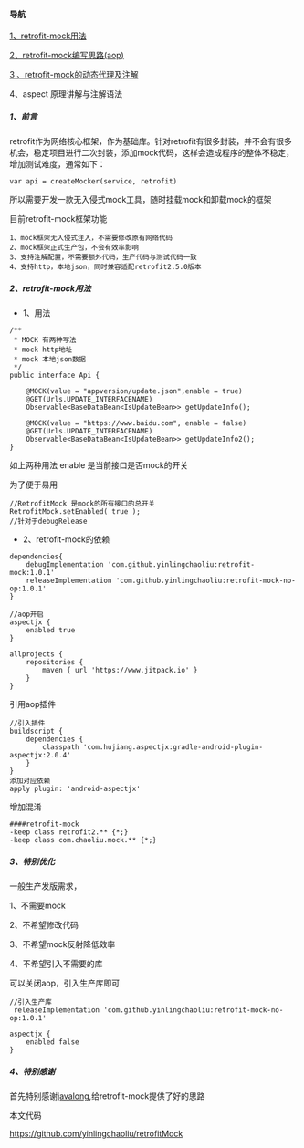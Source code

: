 
#### 导航

[1、retrofit-mock用法](https://www.jianshu.com/p/52df6aa67a5f)

[2、retrofit-mock编写思路(aop)](https://www.jianshu.com/p/9ef526b30b9c)

[3 、retrofit-mock的动态代理及注解](https://www.jianshu.com/p/48fa1ad00084)

4、aspect 原理讲解与注解语法 

##### 1、前言

retrofit作为网络核心框架，作为基础库。针对retrofit有很多封装，并不会有很多机会，稳定项目进行二次封装，添加mock代码，这样会造成程序的整体不稳定，增加测试难度，通常如下：

```
var api = createMocker(service, retrofit) 
```

所以需要开发一款无入侵式mock工具，随时挂载mock和卸载mock的框架

目前retrofit-mock框架功能
```
1、mock框架无入侵式注入，不需要修改原有网络代码
2、mock框架正式生产包，不会有效率影响
3、支持注解配置，不需要额外代码，生产代码与测试代码一致
4、支持http，本地json，同时兼容适配retrofit2.5.0版本
```

##### 2、retrofit-mock用法

* 1、用法

```
/**
 * MOCK 有两种写法
 * mock http地址
 * mock 本地json数据
 */
public interface Api {

    @MOCK(value = "appversion/update.json",enable = true)
    @GET(Urls.UPDATE_INTERFACENAME)
    Observable<BaseDataBean<IsUpdateBean>> getUpdateInfo();

    @MOCK(value = "https://www.baidu.com", enable = false)
    @GET(Urls.UPDATE_INTERFACENAME)
    Observable<BaseDataBean<IsUpdateBean>> getUpdateInfo2();
}
```

如上两种用法
enable 是当前接口是否mock的开关

为了便于易用
```
//RetrofitMock 是mock的所有接口的总开关
RetrofitMock.setEnabled( true ); 
//针对于debugRelease
```

* 2、retrofit-mock的依赖
```
dependencies{
    debugImplementation 'com.github.yinlingchaoliu:retrofit-mock:1.0.1'
    releaseImplementation 'com.github.yinlingchaoliu:retrofit-mock-no-op:1.0.1'
}

//aop开启
aspectjx {
    enabled true
}
```

```
allprojects {
    repositories {
        maven { url 'https://www.jitpack.io' }
    }
}
```

引用aop插件
```
//引入插件
buildscript {
    dependencies {
        classpath 'com.hujiang.aspectjx:gradle-android-plugin-aspectjx:2.0.4'
    }
}
添加对应依赖
apply plugin: 'android-aspectjx'
```

增加混淆
```
####retrofit-mock
-keep class retrofit2.** {*;}
-keep class com.chaoliu.mock.** {*;}
```

##### 3、特别优化

一般生产发版需求，

1、不需要mock

2、不希望修改代码

3、不希望mock反射降低效率

4、不希望引入不需要的库

可以关闭aop，引入生产库即可

```
//引入生产库
 releaseImplementation 'com.github.yinlingchaoliu:retrofit-mock-no-op:1.0.1'

aspectjx {
    enabled false
}
```

##### 4、特别感谢

首先特别感谢[javalong](https://www.jianshu.com/p/ef445d5e9be0),给retrofit-mock提供了好的思路

本文代码

https://github.com/yinlingchaoliu/retrofitMock
